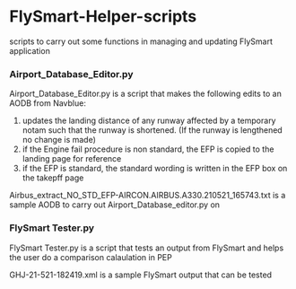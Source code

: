 # FlySmart-Helper-scripts
scripts to carry out some functions in managing and updating FlySmart application

### Airport_Database_Editor.py
Airport_Database_Editor.py is a script that makes the following edits to an AODB from Navblue:
1. updates the landing distance of any runway affected by a temporary notam such that the runway is shortened. (If the runway is lengthened no change is made)
2. if the Engine fail procedure is non standard, the EFP is copied to the landing page for reference
3. if the EFP is standard, the standard wording is written in the EFP box on the takepff page


Airbus_extract_NO_STD_EFP-AIRCON.AIRBUS.A330.210521_165743.txt is a sample AODB to carry out Airport_Database_editor.py on


### FlySmart Tester.py
FlySmart Tester.py is a script that tests an output from FlySmart and helps the user do a comparison calaulation in PEP


GHJ-21-521-182419.xml is a sample FlySmart output that can be tested
